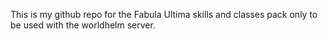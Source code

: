 This is my github repo for the Fabula Ultima skills and classes pack only to be used with the worldhelm server.